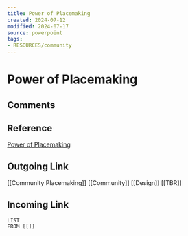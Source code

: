 ```yaml
---
title: Power of Placemaking
created: 2024-07-12
modified: 2024-07-17
source: powerpoint
tags:
- RESOURCES/community
---
```

# Power of Placemaking
## Comments

## Reference
[Power of Placemaking](https://placemakingcommunity.ca/wp-content/uploads/2023/11/Snapshots-CHCI-Nov-3-English.pdf)
## Outgoing Link
[[Community Placemaking]]
[[Community]]
[[Design]]
[[TBR]]
## Incoming Link
```dataview
LIST
FROM [[]]
```
